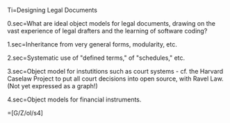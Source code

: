 Ti=Designing Legal Documents

0.sec=What are ideal object models for legal documents, drawing on the vast experience of legal drafters and the learning of software coding?

1.sec=Inheritance from very general forms, modularity, etc.

2.sec=Systematic use of "defined terms," of "schedules," etc.

3.sec=Object model for instutitions such as court systems - cf. the Harvard Caselaw Project to put all court decisions into open source, with Ravel Law.  (Not yet expressed as a graph!)

4.sec=Object models for financial instruments.

=[G/Z/ol/s4]
